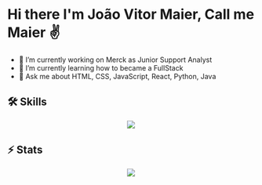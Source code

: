 # Hi there I'm João Vitor Maier, Call me Maier ✌

- 🔭 I’m currently working on Merck as Junior Support Analyst
- 🌱 I’m currently learning how to became a FullStack
- 💬 Ask me about HTML, CSS, JavaScript, React, Python, Java

## 🛠 Skills
<p align="center">
  <a href="https://skillicons.dev">
    <img src="https://skillicons.dev/icons?i=git,html,css,js,php,python,react" />
  </a>
</p>

## ⚡ Stats
<div align=center>
  <img align="center" src="https://github-readme-stats.vercel.app/api/top-langs/?username=JVMaier&hide=HTML&langs_count=8&layout=compact&theme=react&border_radius=10&size_weight=0.5&count_weight=0.5&exclude_repo=github-readme-stats" />
</div>

  <!--
  ## 🚀 About me
  <img src="[https://github-readme-stats.vercel.app/api?username=anuraghazra&show_icons=true](https://github-readme-stats.vercel.app/api?username=JVMaier&show_icons=true&theme=react&rank_icon=github&border_radius=10)" />
</div>

<h2 align="center">⚡ Stats ⚡</h2>
<br>
<div align=center>
  <img width=390 src="https://streak-stats.demolab.com/?user=jhyago&count_private=true&theme=react&border_radius=10" alt="streak stats"/>
  <img width=390 src="https://github-readme-stats.vercel.app/api?username=jhyago&count_private=true&show_icons=true&theme=react&rank_icon=github&border_radius=10" alt="readme stats" />
  <br/>
  <img width=325 align="center" src="https://github-readme-stats.vercel.app/api/top-langs/?username=jhyago&hide=HTML&langs_count=8&layout=compact&theme=react&border_radius=10&size_weight=0.5&count_weight=0.5&exclude_repo=github-readme-stats" alt="top langs" />
</div> -->


